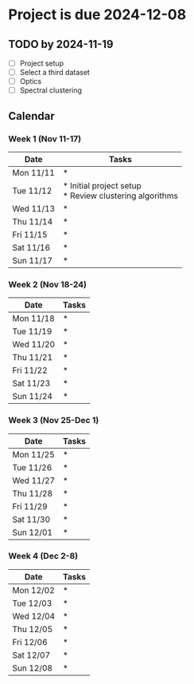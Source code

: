# Project is due 2024-12-08

## TODO by 2024-11-19
* [ ] Project setup
* [ ] Select a third dataset
* [ ] Optics
* [ ] Spectral clustering

## Calendar

### Week 1 (Nov 11-17)
| Date | Tasks |
|------|--------|
| Mon 11/11 | * |
| Tue 11/12 | * Initial project setup <br> * Review clustering algorithms |
| Wed 11/13 | * |
| Thu 11/14 | * |
| Fri 11/15 | * |
| Sat 11/16 | * |
| Sun 11/17 | * |

### Week 2 (Nov 18-24)
| Date | Tasks |
|------|--------|
| Mon 11/18 | * |
| Tue 11/19 | * |
| Wed 11/20 | * |
| Thu 11/21 | * |
| Fri 11/22 | * |
| Sat 11/23 | * |
| Sun 11/24 | * |

### Week 3 (Nov 25-Dec 1)
| Date | Tasks |
|------|--------|
| Mon 11/25 | * |
| Tue 11/26 | * |
| Wed 11/27 | * |
| Thu 11/28 | * |
| Fri 11/29 | * |
| Sat 11/30 | * |
| Sun 12/01 | * |

### Week 4 (Dec 2-8)
| Date | Tasks |
|------|--------|
| Mon 12/02 | * |
| Tue 12/03 | * |
| Wed 12/04 | * |
| Thu 12/05 | * |
| Fri 12/06 | * |
| Sat 12/07 | * |
| Sun 12/08 | * |



